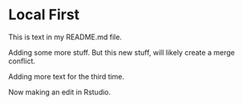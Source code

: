 # Local First

This is text in my README.md file.

Adding some more stuff. But this new stuff, will likely create a merge conflict.

Adding more text for the third time. 

Now making an edit in Rstudio. 
